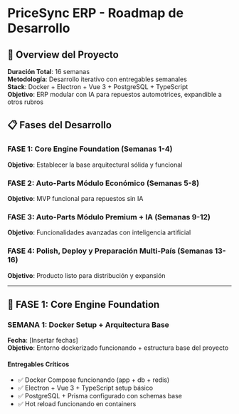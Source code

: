 # PriceSync ERP - Roadmap de Desarrollo

## 🎯 Overview del Proyecto

**Duración Total**: 16 semanas  
**Metodología**: Desarrollo iterativo con entregables semanales  
**Stack**: Docker + Electron + Vue 3 + PostgreSQL + TypeScript  
**Objetivo**: ERP modular con IA para repuestos automotrices, expandible a otros rubros

## 📋 Fases del Desarrollo

### FASE 1: Core Engine Foundation (Semanas 1-4)
**Objetivo**: Establecer la base arquitectural sólida y funcional

### FASE 2: Auto-Parts Módulo Económico (Semanas 5-8)  
**Objetivo**: MVP funcional para repuestos sin IA

### FASE 3: Auto-Parts Módulo Premium + IA (Semanas 9-12)
**Objetivo**: Funcionalidades avanzadas con inteligencia artificial

### FASE 4: Polish, Deploy y Preparación Multi-País (Semanas 13-16)
**Objetivo**: Producto listo para distribución y expansión

---

## 🚀 FASE 1: Core Engine Foundation

### SEMANA 1: Docker Setup + Arquitectura Base
**Fecha**: [Insertar fechas]  
**Objetivo**: Entorno dockerizado funcionando + estructura base del proyecto

#### **Entregables Críticos**
- ✅ Docker Compose funcionando (app + db + redis)
- ✅ Electron + Vue 3 + TypeScript setup básico
- ✅ PostgreSQL + Prisma configurado con schemas base
- ✅ Hot reload funcionando en containers